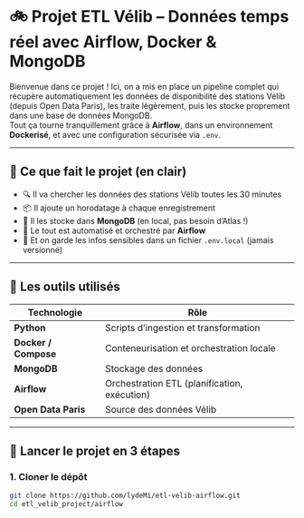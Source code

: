 # 🚲 Projet ETL Vélib – Données temps réel avec Airflow, Docker & MongoDB

Bienvenue dans ce projet ! Ici, on a mis en place un pipeline complet qui récupère automatiquement les données de disponibilité des stations Vélib (depuis Open Data Paris), les traite légèrement, puis les stocke proprement dans une base de données MongoDB.  
Tout ça tourne tranquillement grâce à **Airflow**, dans un environnement **Dockerisé**, et avec une configuration sécurisée via `.env`.

---

## 🤖 Ce que fait le projet (en clair)

- 🔍 Il va chercher les données des stations Vélib toutes les 30 minutes
- 📦 Il ajoute un horodatage à chaque enregistrement
- 🧠 Il les stocke dans **MongoDB** (en local, pas besoin d’Atlas !)
- 🧩 Le tout est automatisé et orchestré par **Airflow**
- 🔐 Et on garde les infos sensibles dans un fichier `.env.local` (jamais versionné)

---

## 🧰 Les outils utilisés

| Technologie | Rôle |
|-------------|------|
| **Python** | Scripts d’ingestion et transformation |
| **Docker / Compose** | Conteneurisation et orchestration locale |
| **MongoDB** | Stockage des données |
| **Airflow** | Orchestration ETL (planification, exécution) |
| **Open Data Paris** | Source des données Vélib |

---

## 🚀 Lancer le projet en 3 étapes

### 1. Cloner le dépôt

```bash
git clone https://github.com/lydeMi/etl-velib-airflow.git
cd etl_velib_project/airflow

